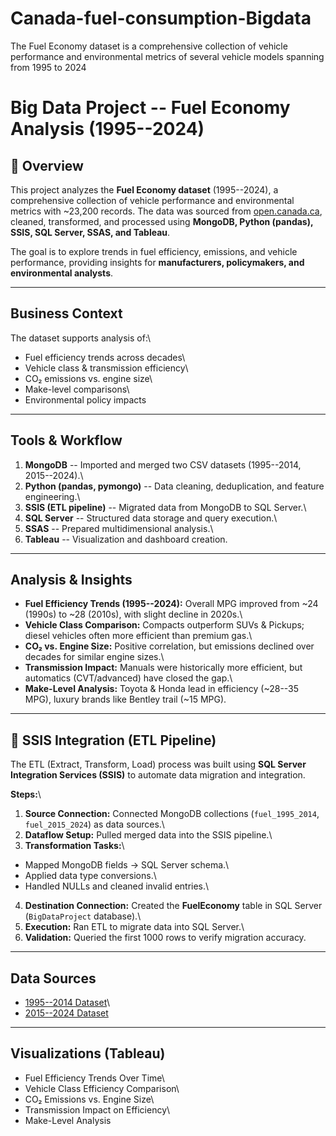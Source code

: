 # Canada-fuel-consumption-Bigdata
The Fuel Economy dataset is a comprehensive collection of vehicle performance and environmental metrics of several vehicle models spanning from 1995 to 2024
# Big Data Project -- Fuel Economy Analysis (1995--2024)

## 📌 Overview

This project analyzes the **Fuel Economy dataset** (1995--2024), a
comprehensive collection of vehicle performance and environmental
metrics with \~23,200 records. The data was sourced from
[open.canada.ca](https://open.canada.ca/data), cleaned, transformed, and
processed using **MongoDB, Python (pandas), SSIS, SQL Server, SSAS, and
Tableau**.

The goal is to explore trends in fuel efficiency, emissions, and vehicle
performance, providing insights for **manufacturers, policymakers, and
environmental analysts**.

------------------------------------------------------------------------

## Business Context

The dataset supports analysis of:\
- Fuel efficiency trends across decades\
- Vehicle class & transmission efficiency\
- CO₂ emissions vs. engine size\
- Make-level comparisons\
- Environmental policy impacts

------------------------------------------------------------------------

## Tools & Workflow

1.  **MongoDB** -- Imported and merged two CSV datasets (1995--2014,
    2015--2024).\
2.  **Python (pandas, pymongo)** -- Data cleaning, deduplication, and
    feature engineering.\
3.  **SSIS (ETL pipeline)** -- Migrated data from MongoDB to SQL
    Server.\
4.  **SQL Server** -- Structured data storage and query execution.\
5.  **SSAS** -- Prepared multidimensional analysis.\
6.  **Tableau** -- Visualization and dashboard creation.

------------------------------------------------------------------------

## Analysis & Insights

-   **Fuel Efficiency Trends (1995--2024):** Overall MPG improved from
    \~24 (1990s) to \~28 (2010s), with slight decline in 2020s.\
-   **Vehicle Class Comparison:** Compacts outperform SUVs & Pickups;
    diesel vehicles often more efficient than premium gas.\
-   **CO₂ vs. Engine Size:** Positive correlation, but emissions
    declined over decades for similar engine sizes.\
-   **Transmission Impact:** Manuals were historically more efficient,
    but automatics (CVT/advanced) have closed the gap.\
-   **Make-Level Analysis:** Toyota & Honda lead in efficiency (\~28--35
    MPG), luxury brands like Bentley trail (\~15 MPG).

------------------------------------------------------------------------
## 🔄 SSIS Integration (ETL Pipeline)

The ETL (Extract, Transform, Load) process was built using **SQL Server
Integration Services (SSIS)** to automate data migration and
integration.

**Steps:**\
1. **Source Connection:** Connected MongoDB collections
(`fuel_1995_2014`, `fuel_2015_2024`) as data sources.\
2. **Dataflow Setup:** Pulled merged data into the SSIS pipeline.\
3. **Transformation Tasks:**\
- Mapped MongoDB fields → SQL Server schema.\
- Applied data type conversions.\
- Handled NULLs and cleaned invalid entries.\
4. **Destination Connection:** Created the **FuelEconomy** table in SQL
Server (`BigDataProject` database).\
5. **Execution:** Ran ETL to migrate data into SQL Server.\
6. **Validation:** Queried the first 1000 rows to verify migration
accuracy.
------------------------------------------------------------------------

##  Data Sources

-   [1995--2014
    Dataset](https://open.canada.ca/data/en/dataset/98f1a129-f628-4ce4-b24d-6f16bf24dd64/resource/e10efaa3-a8cc-4072-845a-13e03d996c30)\
-   [2015--2024
    Dataset](https://open.canada.ca/data/en/dataset/98f1a129-f628-4ce4-b24d-6f16bf24dd64/resource/42495676-28b7-40f3-b0e0-3d7fe005ca56)


------------------------------------------------------------------------

## Visualizations (Tableau)

- Fuel Efficiency Trends Over Time\
- Vehicle Class Efficiency Comparison\
- CO₂ Emissions vs. Engine Size\
- Transmission Impact on Efficiency\
- Make-Level Analysis

